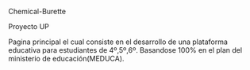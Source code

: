 Chemical-Burette

Proyecto UP 

Pagina principal el cual consiste en el desarrollo de una plataforma educativa 
para estudiantes de 4º,5º,6º. Basandose 100% en el plan del ministerio de educación(MEDUCA).
